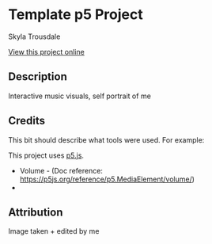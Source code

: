 # Template p5 Project

Skyla Trousdale 

[View this project online](URL_FOR_THE_RUNNING_PROJECT)

## Description

Interactive music visuals, self portrait of me

## Credits

This bit should describe what tools were used. For example:

This project uses [p5.js](https://p5js.org).
- Volume - (Doc reference: https://p5js.org/reference/p5.MediaElement/volume/) 
- 

## Attribution

Image taken + edited by me 
